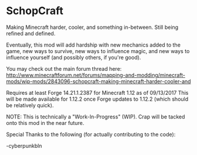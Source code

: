 # SchopCraft
Making Minecraft harder, cooler, and something in-between.
Still being refined and defined.

Eventually, this mod will add hardship with new mechanics added to the game, new ways to survive, new ways to influence magic, and new ways to influence yourself (and possibly others, if you're good).

You may check out the main forum thread here:
http://www.minecraftforum.net/forums/mapping-and-modding/minecraft-mods/wip-mods/2843096-schopcraft-making-minecraft-harder-cooler-and

Requires at least Forge 14.21.1.2387 for Minecraft 1.12 as of 09/13/2017
This will be made available for 1.12.2 once Forge updates to 1.12.2 (which should be relatively quick).

NOTE: This is technically a "Work-In-Progress" (WIP). Crap will be tacked onto this mod in the near future.

Special Thanks to the following (for actually contributing to the code):

-cyberpunkbln
